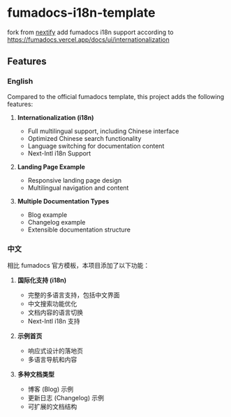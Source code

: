 # fumadocs-i18n-template

fork from [nextify](https://github.com/frontendweb3/nextify) add fumadocs i18n support according to 
https://fumadocs.vercel.app/docs/ui/internationalization

## Features

### English

Compared to the official fumadocs template, this project adds the following features:

1. **Internationalization (i18n)**
   - Full multilingual support, including Chinese interface
   - Optimized Chinese search functionality
   - Language switching for documentation content
   - Next-Intl i18n Support

2. **Landing Page Example**
   - Responsive landing page design
   - Multilingual navigation and content

3. **Multiple Documentation Types**
   - Blog example
   - Changelog example
   - Extensible documentation structure

### 中文

相比 fumadocs 官方模板，本项目添加了以下功能：

1. **国际化支持 (i18n)**
   - 完整的多语言支持，包括中文界面
   - 中文搜索功能优化
   - 文档内容的语言切换
   - Next-Intl i18n 支持

2. **示例首页**
   - 响应式设计的落地页
   - 多语言导航和内容

3. **多种文档类型**
   - 博客 (Blog) 示例
   - 更新日志 (Changelog) 示例
   - 可扩展的文档结构
